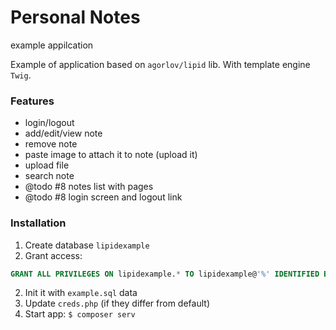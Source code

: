 # Personal Notes

example appilcation

Example of application based on ``agorlov/lipid`` lib.
With template engine ``Twig``.


### Features

- login/logout
- add/edit/view note
- remove note
- paste image to attach it to note (upload it)
- upload file
- search note
- @todo #8 notes list with pages
- @todo #8 login screen and logout link


### Installation

1. Create database ``lipidexample``
2. Grant access:
```sql
GRANT ALL PRIVILEGES ON lipidexample.* TO lipidexample@'%' IDENTIFIED BY 'lipidexample';
```
2. Init it with ``example.sql`` data
3. Update ``creds.php`` (if they differ from default)
4. Start app: ``$ composer serv``
